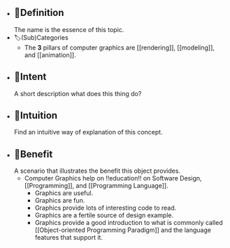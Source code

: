 - ## 📝Definition
  The name is the essence of this topic.
- 🏷(Sub)Categories
	- The **3** pillars of computer graphics are [[rendering]], [[modeling]], and [[animation]].
- ## 🎯Intent
   A short description what does this thing do?
- ## 🧠Intuition
  Find an intuitive way of explanation of this concept.
- ## 🚀Benefit
   A scenario that illustrates the benefit this object provides.
	- Computer Graphics help on !!education!! on Software Design, [[Programming]], and [[Programming Language]].
		- Graphics are useful.
		- Graphics are fun.
		- Graphics provide lots of interesting code to read.
		- Graphics are a fertile source of design example.
		- Graphics provide a good introduction to what is commonly called [[Object-oriented Programming Paradigm]] and the language features that support it.